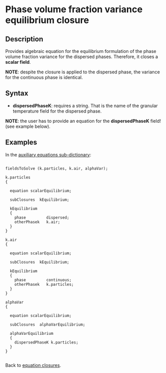 Phase volume fraction variance equilibrium closure
===

Description
--

Provides algebraic equation for the equilibrium formulation of the phase volume fraction variance
for the dispersed phases. Therefore, it closes a __scalar field__.

__NOTE__: despite the closure is applied to the dispersed phase, the variance
for the continuous phase is identical.

Syntax
--

* __dispersedPhaseK__: requires a string. That is the name of the granular temperature field for the dispersed phase.

__NOTE__: the user has to provide an equation for the __dispersedPhaseK__ field! (see example below).

Examples
--

In the [auxiliary equations sub-dictionary](EqnNew.md):
```

fieldsToSolve (k.particles, k.air, alphaVar);

k.particles
{

  equation scalarEquilibrium;  

  subClosures  kEquilibrium;

  kEquilibrium
  {
    phase         dispersed;
    otherPhasek   k.air;
  }
}

k.air
{

  equation scalarEquilibrium;

  subClosures  kEquilibrium;

  kEquilibrium
  {
    phase         continuous;
    otherPhasek   k.particles;
  }
}

alphaVar
{

  equation scalarEquilibrium;

  subClosures  alphaVarEquilibrium;

  alphaVarEquilibrium
  {
    dispersedPhaseK k.particles;
  }
}


```

Back to [equation closures](../ClsEqn.md).
